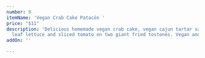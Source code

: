 ```yaml
---
number: 9
itemName: 'Vegan Crab Cake Patacón '
price: "$11"
description: 'Delicious homemade vegan crab cake, vegan cajun tartar sauce, green
  leaf lettuce and sliced tomato on two giant fried tostonés. Vegan and gluten free! '
addOn: ''

---
```

